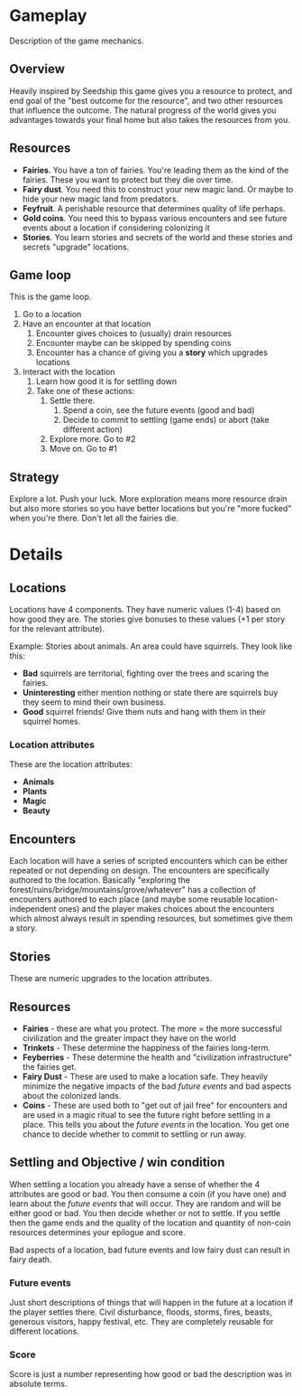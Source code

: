 # Gameplay
Description of the game mechanics.

## Overview
Heavily inspired by Seedship this game gives you a resource to protect, and end goal of the "best outcome for the resource", and two other resources that influence the outcome. The natural progress of the world gives you advantages towards your final home but also takes the resources from you.

## Resources
- **Fairies**. You have a ton of fairies. You're leading them as the kind of the fairies. These you want to protect but they die over time.
- **Fairy dust**. You need this to construct your new magic land. Or maybe to hide your new magic land from predators.
- **Feyfruit**. A perishable resource that determines quality of life perhaps.
- **Gold coins**. You need this to bypass various encounters and see future events about a location if considering colonizing it
- **Stories**. You learn stories and secrets of the world and these stories and secrets "upgrade" locations.

## Game loop
This is the game loop.

1. Go to a location
2. Have an encounter at that location
   1. Encounter gives choices to (usually) drain resources
   2. Encounter maybe can be skipped by spending coins
   3. Encounter has a chance of giving you a **story** which upgrades locations
3. Interact with the location
   1. Learn how good it is for settling down
   2. Take one of these actions:
      1. Settle there.
         1. Spend a coin, see the future events (good and bad)
         2. Decide to commit to settling (game ends) or abort (take different action)
      2. Explore more. Go to #2
      3. Move on. Go to #1

## Strategy
Explore a lot. Push your luck. More exploration means more resource drain but also more stories so you have better locations but you're "more fucked" when you're there. Don't let all the fairies die.

# Details

## Locations
Locations have 4 components. They have numeric values (1-4) based on how good they are. The stories give bonuses to these values (+1 per story for the relevant attribute).

Example: Stories about animals. An area could have squirrels. They look like this:

- **Bad** squirrels are territorial, fighting over the trees and scaring the fairies.
- **Uninteresting** either mention nothing or state there are squirrels buy they seem to mind their own business.
- **Good** squirrel friends! Give them nuts and hang with them in their squirrel homes.

### Location attributes
These are the location attributes:
- **Animals**
- **Plants**
- **Magic**
- **Beauty**

## Encounters
Each location will have a series of scripted encounters which can be either repeated or not depending on design. The encounters are specifically authored to the location. Basically "exploring the forest/ruins/bridge/mountains/grove/whatever" has a collection of encounters authored to each place (and maybe some reusable location-independent ones) and the player makes choices about the encounters which almost always result in spending resources, but sometimes give them a story.

## Stories
These are numeric upgrades to the location attributes.

## Resources
- **Fairies** - these are what you protect. The more = the more successful civilization and the greater impact they have on the world
- **Trinkets** - These determine the happiness of the fairies long-term.
- **Feyberries** - These determine the health and "civilization infrastructure" the fairies get.
- **Fairy Dust** - These are used to make a location safe. They heavily minimize the negative impacts of the bad *future events* and bad aspects about the colonized lands.
- **Coins** - These are used both to "get out of jail free" for encounters and are used in a magic ritual to see the future right before settling in a place. This tells you about the *future events* in the location. You get one chance to decide whether to commit to settling or run away.

## Settling and Objective / win condition
When settling a location you already have a sense of whether the 4 attributes are good or bad. You then consume a coin (if you have one) and learn about the *future events* that will occur. They are random and will be either good or bad. You then decide whether or not to settle. If you settle then the game ends and the quality of the location and quantity of non-coin resources determines your epilogue and score.

Bad aspects of a location, bad future events and low fairy dust can result in fairy death.

### Future events
Just short descriptions of things that will happen in the future at a location if the player settles there. Civil disturbance, floods, storms, fires, beasts, generous visitors, happy festival, etc. They are completely reusable for different locations.

### Score
Score is just a number representing how good or bad the description was in absolute terms.
